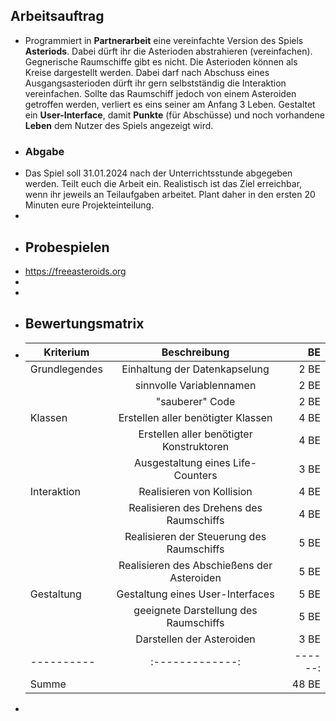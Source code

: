 ## Arbeitsauftrag
- Programmiert in **Partnerarbeit** eine vereinfachte Version des Spiels **Asteriods**. Dabei dürft ihr die Asterioden abstrahieren (vereinfachen). Gegnerische Raumschiffe gibt es nicht. Die Asterioden können als Kreise dargestellt werden. Dabei darf nach Abschuss eines Ausgangsasterioden dürft ihr gern selbstständig die Interaktion vereinfachen.
  Sollte das Raumschiff jedoch von einem Asteroiden getroffen werden, verliert es eins seiner am Anfang 3 Leben.
  Gestaltet ein **User-Interface**, damit **Punkte** (für Abschüsse) und noch vorhandene **Leben** dem Nutzer des Spiels angezeigt wird.
- ### Abgabe
- Das Spiel soll 31.01.2024 nach der Unterrichtsstunde abgegeben werden.
  Teilt euch die Arbeit ein. Realistisch ist das Ziel erreichbar, wenn ihr jeweils an Teilaufgaben arbeitet. Plant daher in den ersten 20 Minuten eure Projekteinteilung.
-
- ## Probespielen
- https://freeasteroids.org
-
-
- ## Bewertungsmatrix
- | Kriterium   | Beschreibung | BE |
  |----------|:-------------:|------:|
  | Grundlegendes | Einhaltung der Datenkapselung | 2 BE |
  |               | sinnvolle Variablennamen | 2 BE |
  |               | "sauberer" Code | 2 BE |
  | Klassen | Erstellen aller benötigter Klassen | 4 BE |
  |               | Erstellen aller benötigter Konstruktoren | 4 BE |
  |               | Ausgestaltung eines Life-Counters | 3 BE |
  | Interaktion | Realisieren von Kollision | 4 BE |
  |               | Realisieren des Drehens des Raumschiffs | 4 BE |
  |               | Realisieren der Steuerung des Raumschiffs | 5 BE |
  |               | Realisieren des Abschießens der Asteroiden | 5 BE |
  | Gestaltung | Gestaltung eines User-Interfaces | 5 BE |
  |               | geeignete Darstellung des Raumschiffs | 5 BE |
  |               | Darstellen der Asteroiden | 3 BE |
  |----------|:-------------:|------:|
  | Summe   |                       | 48 BE |
-